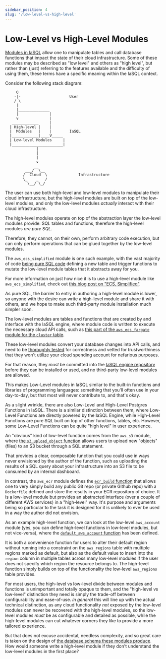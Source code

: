 ```yaml
---
sidebar_position: 4
slug: '/low-level-vs-high-level'
---
```


# Low-Level vs High-Level Modules

[Modules in IaSQL](../module) allow one to manipulate tables and call database functions that impact the state of their cloud infrastructure. Some of these modules may be described as "low level" and others as "high level", but rather than (just) referring to the features available and the difficulty of using them, these terms have a specific meaning within the IaSQL context.

Consider the following stack diagram:

```
     O
    -|-                      User
    / \
     |
     |______________
     |              |
     v              |
   ____________     |
  | High-level |    |
  |  Modules   |    |        IaSQL
  |____________|____V_____
  | Low-level Modules     |
  |_______________________|
              |
              |
              |
              v
             __
         ___/  \__
        /  Cloud  \              Infrastructure
        \_    _   /
          \__/ \_/
```

The user can use both high-level and low-level modules to manipulate their cloud infrastructure, but the high-level modules are built on top of the low-level modules, and only the low-level modules *actually* interact with their cloud infrastructure.

The high-level modules operate on top of the abstraction layer the low-level modules provide: SQL tables and functions, therefore the high-level modules *are pure SQL*.

Therefore, they cannot, on their own, perform arbitrary code execution, but can only perform operations that can be glued together by the low-level modules.

The `aws_ecs_simplified` module is one such example, with the vast majority of code [being pure SQL code](https://github.com/iasql/iasql-engine/blob/v0.0.22/src/modules/0.0.22/aws_ecs_simplified/sql/after_install.sql) defining a new table and trigger functions to mutate the low-level module tables that it abstracts away for you.

For more information on just how nice it is to use a high-level module like `aws_ecs_simplified`, check out [this blog post on "ECS, Simplified"](https://iasql.com/blog/ecs-simplified).

As pure SQL, the barrier to entry in authoring a high-level module is lower, so anyone with the desire can write a high-level module and share it with others, and we hope to make such third-party module installation much simpler soon.

The low-level modules are tables and functions that are created by and interface with the IaSQL engine, where module code is written to execute the necessary cloud API calls, such as [this part of the `aws_ecs_fargate` module for the `cluster` table](https://github.com/iasql/iasql-engine/blob/v0.0.22/src/modules/0.0.22/aws_ecs_fargate/mappers/cluster.ts).

These low-level modules convert your database changes into API calls, and need to be [thoroughly tested](https://github.com/iasql/iasql-engine/blob/v0.0.22/test/modules/aws-ecs-integration.ts) for correctness and vetted for trustworthiness that they won't utilize your cloud spending account for nefarious purposes.

For that reason, they *must* be committed into the [IaSQL engine repository](https://github.com/iasql/iasql-engine) before they can be installed or used, and no third-party low-level modules are allowed.

This makes Low-Level modules in IaSQL similar to the built-in functions and libraries of programming languages: something that you'll often use in your day-to-day, but that most will never contribute to, and that's okay.

As a slight wrinkle, there are also Low-Level and High-Level Postgres Functions in IaSQL. There is a similar distinction between them, where Low-Level Functions are directly powered by the IaSQL Engine, while High-Level Functions are pure SQL built on top of other functions, tables, etc. However, some Low-Level Functions can be quite "high level" in user experience.

An "obvious" kind of low-level function comes from the `aws_s3` module, where [the `s3_upload_object` function](https://github.com/iasql/iasql-engine/blob/v0.0.22/src/modules/0.0.22/aws_s3/rpcs/s3_upload_object.ts) allows users to upload new "objects" (files) to an S3 bucket through a SQL statement.

That provides a clear, composable function that you could use in ways never envisioned by the author of the function, such as uploading the results of a SQL query about your infrastructure into an S3 file to be consumed by an internal dashboard.

In contrast, the `aws_ecr` module defines the [`ecr_build` function](https://github.com/iasql/iasql-engine/blob/v0.0.22/src/modules/0.0.22/aws_ecr/rpcs/build.ts) that allows one to very simply build any public Git repo (or private Github repo) with a `Dockerfile` defined and store the results in your ECR repository of choice. It is a low-level module but provides an abstracted interface (over a couple of different AWS services) in a "high-level" way. It's purpose and arguments being so particular to the task it is designed for it is unlikely to ever be used in a way the author did not envision.

As an example high-level function, we can look at the low-level `aws_account` module (yes, you can define high-level functions in low-level modules, but not vice-versa), where the [`default_aws_account` function](https://github.com/iasql/iasql-engine/blob/v0.0.22/src/modules/0.0.22/aws_account/sql/after_install.sql#L1-L8) has been defined.

It is both a convenience function for users to alter their default region without running into a constraint on the `aws_regions` table with multiple regions marked as default, but also as the default value to insert into the `region` column in multiple tables across many low-level modules if the user does not specify which region the resource belongs to. The high-level function simply builds on top of the functionality the low-level `aws_regions` table provides.

For most users, the high-level vs low-level divide between modules and functions is unimportant and totally opaque to them, and the "high-level vs low-level" distinction they need is simply the trade-off between configurability and ease-of-use. *In general* this will line up with the actual technical distinction, as any cloud functionality *not* exposed by the low-level modules can never be recovered with the high-level modules, so the low-level modules *must* be as configurable and detailed as possible, while the high-level modules can cut whatever corners they like to provide a more tailored experience.

But that does not excuse accidental, needless complexity, and so great care is taken on the design of [the database schema these modules produce](https://iasql.com/schema/). How would someone write a high-level module if they don't understand the low-level modules in the first place?
